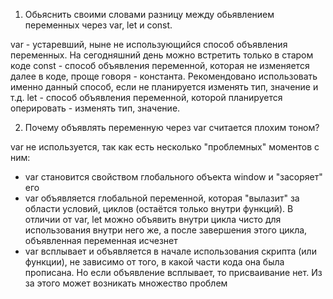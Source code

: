 1. Обьяснить своими словами разницу между обьявлением переменных через var, let и const.

var - устаревший, ныне не использующийся способ объявления переменных. На сегодняшний день можно встретить только в старом коде
const - способ объявления переменной, которая не изменяется далее в коде, проще говоря - константа. Рекомендовано использовать именно данный способ, если не планируется изменять тип, значение и т.д.
let - способ объявления переменной, которой планируется оперировать - изменять тип, значение.

2. Почему объявлять переменную через var считается плохим тоном?

var не используется, так как есть несколько "проблемных" моментов с ним:

- var становится свойством глобального объекта window и "засоряет" его
- var объявляется глобальной переменной, которая "вылазит" за области условий, циклов (остаётся только внутри функций). В отличии от var, let можно объявить внутри цикла чисто для использования внутри него же, а после завершения этого цикла, объявленная переменная исчезнет
- var всплывает и объявляется в начале использования скрипта (или функции), не зависимо от того, в какой части кода она была прописана. Но если объявление всплывает, то присваивание нет. Из за этого может возникать множество проблем
